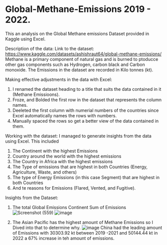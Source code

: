 # Global-Methane-Emissions 2019 - 2022.
This an analysis on the Global Methane emissions Dataset provided in Kaggle using Excel. 

Description of the data: 
Link to the dataset: https://www.kaggle.com/datasets/ashishraut64/global-methane-emissions/
Methane is a primary component of natural gas and is burned to ptoducce other gas components such as Hydrogen, carbon black and Carbon monoxide. The Emissions in the dataset are recorded in Kilo tonnes (kt). 

Making effective adjustments in the data with Excel: 
1. I renamed the dataset heading to a title that suits the data contained in it (Methane Emissioons).
2. Froze, and Bolded the first row in the dataset that represents the column names.
3. Deeleted the first column with numerial numbers of the countries since Excel automatically names the rows with numbers.
4. Manually spaced the rows so get a better view of the data contained in them.

Working with the dataset: 
I managed to generate insights from the data using Excel. This included 
1. The Continent with the highest Emissions
2. Country around the world with the highest emissions
3. The Country in Africa with the highest emissions
4. The Type of emissions that are highest in both Countries (Energy, Agriculture, Waste, and others)
5. The type of Energy Emissions (in this case Segment) that are highest in both Countries
6. And te reasons for Emissions (Flared, Vented, and Fugitive).

Insights from the Dataset:
1. The total Global Emissions Continent	Sum of Emissions ![Screenshot (559)](https://github.com/zilphar/Global-Methane-Emissions/assets/116642579/d26f55a7-2552-4a13-980f-d24c9ae8c3c2)
 ![image](https://github.com/zilphar/Global-Methane-Emissions/assets/116642579/90af9977-58f6-4ea4-934c-3426fd0a1d22)

2. The Asian Pacific has the highest amount of Methane Emissions so I Dived into that to determine why. ![image](https://github.com/zilphar/Global-Methane-Emissions/assets/116642579/a3ec165c-7978-4db2-8452-2a563f9b1f0d)
   China had the leading amount of Emissions with 30303.92 kt between 2019 -2021 and 50144.44 kt in 2022 a 67% increase in teh amount of emissions. 



